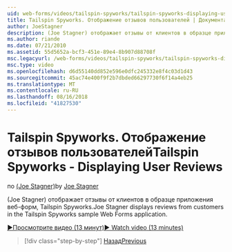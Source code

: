 ```yaml
---
uid: web-forms/videos/tailspin-spyworks/tailspin-spyworks-displaying-user-reviews
title: Tailspin Spyworks. Отображение отзывов пользователей | Документация Майкрософт
author: JoeStagner
description: (Joe Stagner) отображает отзывы от клиентов в образце приложения веб-форм, Tailspin Spyworks.
ms.author: riande
ms.date: 07/21/2010
ms.assetid: 55d5652a-bcf3-451e-89e4-8b907d88708f
msc.legacyurl: /web-forms/videos/tailspin-spyworks/tailspin-spyworks-displaying-user-reviews
msc.type: video
ms.openlocfilehash: d6d55140dd852e596e0dfc245332e8f4c03d1d43
ms.sourcegitcommit: 45ac74e400f9f2b7dbded66297730f6f14a4eb25
ms.translationtype: MT
ms.contentlocale: ru-RU
ms.lasthandoff: 08/16/2018
ms.locfileid: "41827530"
---
```

<a name="tailspin-spyworks---displaying-user-reviews"></a><span data-ttu-id="4a06a-103">Tailspin Spyworks. Отображение отзывов пользователей</span><span class="sxs-lookup"><span data-stu-id="4a06a-103">Tailspin Spyworks - Displaying User Reviews</span></span>
====================
<span data-ttu-id="4a06a-104">по [(Joe Stagner)](https://github.com/JoeStagner)</span><span class="sxs-lookup"><span data-stu-id="4a06a-104">by [Joe Stagner](https://github.com/JoeStagner)</span></span>

<span data-ttu-id="4a06a-105">(Joe Stagner) отображает отзывы от клиентов в образце приложения веб-форм, Tailspin Spyworks.</span><span class="sxs-lookup"><span data-stu-id="4a06a-105">Joe Stagner displays reviews from customers in the Tailspin Spyworks sample Web Forms application.</span></span>

[<span data-ttu-id="4a06a-106">&#9654;Просмотрите видео (13 минут)</span><span class="sxs-lookup"><span data-stu-id="4a06a-106">&#9654; Watch video (13 minutes)</span></span>](https://channel9.msdn.com/Blogs/ASP-NET-Site-Videos/tailspin-spyworks-displaying-user-reviews)

> [!div class="step-by-step"]
> [<span data-ttu-id="4a06a-107">Назад</span><span class="sxs-lookup"><span data-stu-id="4a06a-107">Previous</span></span>](tailspin-spyworks-adding-user-product-reviews.md)
